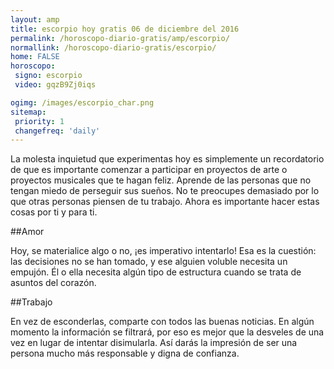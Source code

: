 ```yaml
---
layout: amp
title: escorpio hoy gratis 06 de diciembre del 2016 
permalink: /horoscopo-diario-gratis/amp/escorpio/
normallink: /horoscopo-diario-gratis/escorpio/
home: FALSE
horoscopo:
 signo: escorpio
 video: gqzB9Zj0iqs

ogimg: /images/escorpio_char.png
sitemap:
 priority: 1
 changefreq: 'daily'
---
```



La molesta inquietud que experimentas hoy es simplemente un recordatorio de que es importante comenzar a participar en proyectos de arte o proyectos musicales que te hagan feliz. Aprende de las personas que no tengan miedo de perseguir sus sueños. No te preocupes demasiado por lo que otras personas piensen de tu trabajo. Ahora es importante hacer estas cosas por ti y para ti.

##Amor

Hoy, se materialice algo o no, ¡es imperativo intentarlo! Esa es la cuestión: las decisiones no se han tomado, y ese alguien voluble necesita un empujón. Él o ella necesita algún tipo de estructura cuando se trata de asuntos del corazón.

##Trabajo

En vez de esconderlas, comparte con todos las buenas noticias. En algún momento la información se filtrará, por eso es mejor que la desveles de una vez en lugar de intentar disimularla. Así darás la impresión de ser una persona mucho más responsable y digna de confianza.